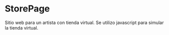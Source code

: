 # StorePage
Sitio web para un artista con tienda virtual. Se utilizo javascript para simular la tienda virtual.
